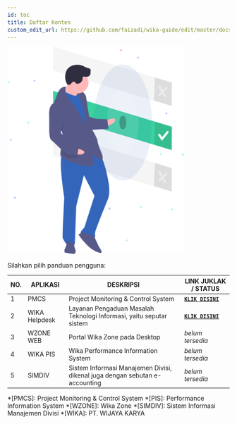 ```yaml
---
id: toc
title: Daftar Konten
custom_edit_url: https://github.com/faizadi/wika-guide/edit/master/docs/toc.md
---
```

<img src="assets/undraw_Choose_bwbs.svg" alt="choose" width="400"/>

Silahkan pilih panduan pengguna:

| NO. | APLIKASI      | DESKRIPSI                                                                   | LINK JUKLAK / STATUS                 |
|-----|---------------|-----------------------------------------------------------------------------|--------------------------------------|
| 1   | PMCS          | Project Monitoring & Control System                                         | [**`KLIK DISINI`**](pmcs/pmcs_intro) |
| 2   | WIKA Helpdesk | Layanan Pengaduan Masalah Teknologi Informasi, yaitu seputar sistem         | [**`KLIK DISINI`**](sla/sla_intro)   |
| 3   | WZONE WEB     | Portal Wika Zone pada Desktop                                               | _belum tersedia_                     |
| 4   | WIKA PIS      | Wika Performance Information System                                         | _belum tersedia_                     |
| 5   | SIMDIV        | Sistem Informasi Manajemen Divisi, dikenal juga dengan sebutan e-accounting | _belum tersedia_                     |

*[PMCS]: Project Monitoring & Control System
*[PIS]: Performance Information System
*[WZONE]: Wika Zone
*[SIMDIV]: Sistem Informasi Manajemen Divisi
*[WIKA]: PT. WIJAYA KARYA
